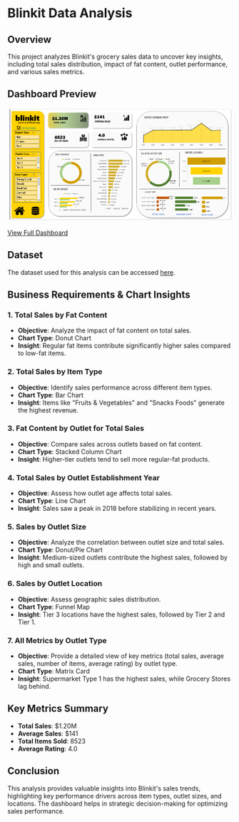 # Blinkit Data Analysis

## Overview
This project analyzes Blinkit's grocery sales data to uncover key insights, including total sales distribution, impact of fat content, outlet performance, and various sales metrics.

## Dashboard Preview
![Dashboard](https://github.com/Sahil-Rajpal/Blinkit-Data-Analysis/blob/main/DashBoard.png)

[View Full Dashboard](https://github.com/Sahil-Rajpal/Blinkit-Data-Analysis/blob/main/DashBoard.png)

## Dataset
The dataset used for this analysis can be accessed [here](https://github.com/Sahil-Rajpal/Blinkit-Data-Analysis/blob/main/BlinkIT%20Grocery%20Data%20Excel.xlsx).

## Business Requirements & Chart Insights
### 1. Total Sales by Fat Content
- **Objective**: Analyze the impact of fat content on total sales.
- **Chart Type**: Donut Chart
- **Insight**: Regular fat items contribute significantly higher sales compared to low-fat items.

### 2. Total Sales by Item Type
- **Objective**: Identify sales performance across different item types.
- **Chart Type**: Bar Chart
- **Insight**: Items like "Fruits & Vegetables" and "Snacks Foods" generate the highest revenue.

### 3. Fat Content by Outlet for Total Sales
- **Objective**: Compare sales across outlets based on fat content.
- **Chart Type**: Stacked Column Chart
- **Insight**: Higher-tier outlets tend to sell more regular-fat products.

### 4. Total Sales by Outlet Establishment Year
- **Objective**: Assess how outlet age affects total sales.
- **Chart Type**: Line Chart
- **Insight**: Sales saw a peak in 2018 before stabilizing in recent years.

### 5. Sales by Outlet Size
- **Objective**: Analyze the correlation between outlet size and total sales.
- **Chart Type**: Donut/Pie Chart
- **Insight**: Medium-sized outlets contribute the highest sales, followed by high and small outlets.

### 6. Sales by Outlet Location
- **Objective**: Assess geographic sales distribution.
- **Chart Type**: Funnel Map
- **Insight**: Tier 3 locations have the highest sales, followed by Tier 2 and Tier 1.

### 7. All Metrics by Outlet Type
- **Objective**: Provide a detailed view of key metrics (total sales, average sales, number of items, average rating) by outlet type.
- **Chart Type**: Matrix Card
- **Insight**: Supermarket Type 1 has the highest sales, while Grocery Stores lag behind.

## Key Metrics Summary
- **Total Sales**: $1.20M
- **Average Sales**: $141
- **Total Items Sold**: 8523
- **Average Rating**: 4.0

## Conclusion
This analysis provides valuable insights into Blinkit's sales trends, highlighting key performance drivers across item types, outlet sizes, and locations. The dashboard helps in strategic decision-making for optimizing sales performance.
